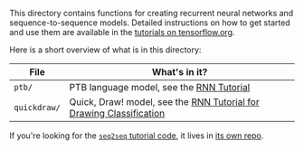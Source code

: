 This directory contains functions for creating recurrent neural networks
and sequence-to-sequence models. Detailed instructions on how to get started
and use them are available in the
[tutorials on tensorflow.org](http://tensorflow.org/tutorials/).

Here is a short overview of what is in this directory:


File         | What's in it?
------------ | -------------
`ptb/`       | PTB language model, see the [RNN Tutorial](http://tensorflow.org/tutorials/recurrent/)
`quickdraw/` | Quick, Draw! model, see the [RNN Tutorial for Drawing Classification](https://www.tensorflow.org/versions/master/tutorials/recurrent_quickdraw)

If you're looking for the 
[`seq2seq` tutorial code](http://tensorflow.org/tutorials/seq2seq/), it lives
in [its own repo](https://github.com/tensorflow/nmt).
